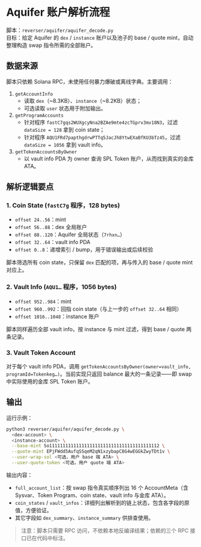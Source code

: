 # Aquifer 账户解析流程

脚本：`reverser/aquifer/aquifer_decode.py`  
目标：给定 Aquifer 的 `dex` / `instance` 账户以及池子的 base / quote mint，自动整理构造 swap 指令所需的全部账户。

## 数据来源

脚本只依赖 Solana RPC，未使用任何暴力爆破或离线字典。主要调用：

1. `getAccountInfo`  
   - 读取 `dex`（~8.3KB）、`instance`（~8.2KB）状态；  
   - 可选读取 `user` 状态用于附加输出。
2. `getProgramAccounts`  
   - 针对程序 `fastC7gqs2WUXgcyNna2BZAe9mte4zcTGprv3mv18N3`，过滤 `dataSize = 128` 拿到 coin state；  
   - 针对程序 `AQU1FRd7papthgdrwPTTq5JacJh8YtwEXaBfKU3bTz45`，过滤 `dataSize = 1056` 拿到 vault info。
3. `getTokenAccountsByOwner`  
   - 以 vault info PDA 为 owner 查询 SPL Token 账户，从而找到真实的金库 ATA。

## 解析逻辑要点

### 1. Coin State (`fastC7g` 程序，128 bytes)

- `offset 24..56`：mint  
- `offset 56..88`：dex 全局账户  
- `offset 88..120`：Aquifer 全局状态（`7rhxn…`）  
- `offset 32..64`：vault info PDA  
- `offset 0..8`：递增索引 / bump，用于错误输出或后续校验  

脚本筛选所有 coin state，只保留 `dex` 匹配的项，再与传入的 base / quote mint 对应上。

### 2. Vault Info (`AQU1…` 程序，1056 bytes)

- `offset 952..984`：mint  
- `offset 960..992`：回指 coin state（与上一步的 `offset 32..64` 相同）  
- `offset 1016..1048`：instance 账户  

脚本同样遍历全部 vault info，按 instance 与 mint 过滤，得到 base / quote 两条记录。

### 3. Vault Token Account

对于每个 vault info PDA，调用 `getTokenAccountsByOwner(owner=vault_info, programId=Tokenkeg…)`。当前实现只返回 balance 最大的一条记录——即 swap 中实际使用的金库 SPL Token 账户。

## 输出

运行示例：

```bash
python3 reverser/aquifer/aquifer_decode.py \
  <dex-account> \
  <instance-account> \
  --base-mint So11111111111111111111111111111111111111112 \
  --quote-mint EPjFWdd5AufqSSqeM2qN1xzybapC8G4wEGGkZwyTDt1v \
  --user-wrap-sol <可选，用户 base 端 ATA> \
  --user-quote-token <可选，用户 quote 端 ATA>
```

输出内容：

- `full_account_list`：按 swap 指令真实顺序列出 16 个 AccountMeta（含 Sysvar、Token Program、coin state、vault info 与金库 ATA）。  
- `coin_states` / `vault_infos`：详细列出解析到的链上状态，包含各字段的原值，方便验证。  
- 其它字段如 `dex_summary`、`instance_summary` 供排查使用。

> 注意：脚本只需要 RPC 访问，不依赖本地反编译结果；依赖的三个 RPC 接口已在代码中标注。
